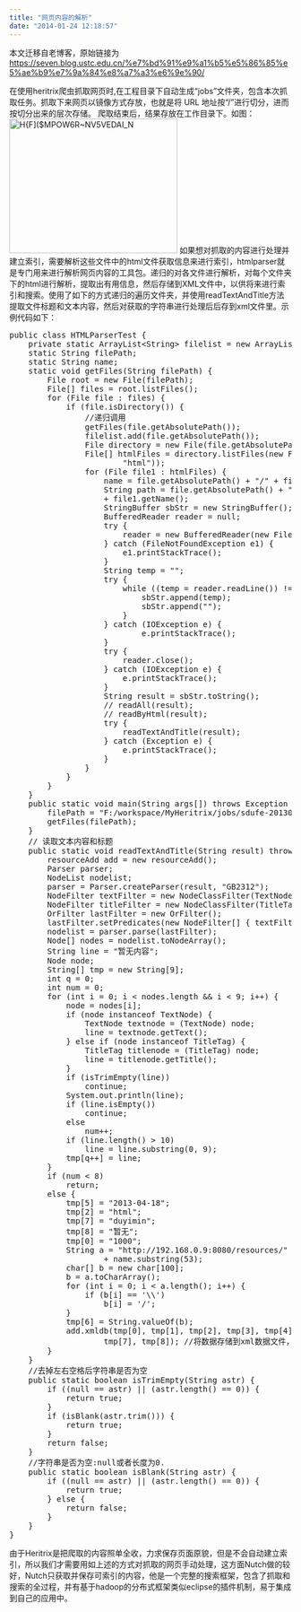 ```yaml
---
title: "网页内容的解析"
date: "2014-01-24 12:18:57"
---
```


本文迁移自老博客，原始链接为 <https://seven.blog.ustc.edu.cn/%e7%bd%91%e9%a1%b5%e5%86%85%e5%ae%b9%e7%9a%84%e8%a7%a3%e6%9e%90/>

在使用heritrix爬虫抓取网页时,在工程目录下自动生成“jobs”文件夹，包含本次抓取任务。抓取下来网页以镜像方式存放，也就是将 URL 地址按“/”进行切分，进而按切分出来的层次存储。 爬取结束后，结果存放在工作目录下。如图：
<a href="https://seven.blog.ustc.edu.cn/wp-content/uploads/2014/01/HFMPOW6RNV5VEDAI_N.jpg"><img src="https://seven.blog.ustc.edu.cn/wp-content/uploads/2014/01/HFMPOW6RNV5VEDAI_N-300x240.jpg" alt="H{F]($MPOW6R~NV5VEDAI_N" width="300" height="240" class="alignnone size-medium wp-image-66" /></a>
如果想对抓取的内容进行处理并建立索引，需要解析这些文件中的html文件获取信息来进行索引，htmlparser就是专门用来进行解析网页内容的工具包。递归的对各文件进行解析，对每个文件夹下的html进行解析，提取出有用信息，然后存储到XML文件中，以供将来进行索引和搜索。使用了如下的方式递归的遍历文件夹，并使用readTextAndTitle方法提取文件标题和文本内容，然后对获取的字符串进行处理后后存到xml文件里。示例代码如下：
<pre class="brush:[java]">
public class HTMLParserTest {
	private static ArrayList&lt;String&gt; filelist = new ArrayList&lt;String&gt;();
	static String filePath;
	static String name;
	static void getFiles(String filePath) {
		File root = new File(filePath);
		File[] files = root.listFiles();
		for (File file : files) {
			if (file.isDirectory()) {
				//递归调用
				getFiles(file.getAbsolutePath());
				filelist.add(file.getAbsolutePath());
				File directory = new File(file.getAbsolutePath());
				File[] htmlFiles = directory.listFiles(new FileNameSelector(
						"html"));
				for (File file1 : htmlFiles) {
					name = file.getAbsolutePath() + "/" + file1.getName();
					String path = file.getAbsolutePath() + "/"
					+ file1.getName();
					StringBuffer sbStr = new StringBuffer();
					BufferedReader reader = null;
					try {
						reader = new BufferedReader(new FileReader(new File(path)));
					} catch (FileNotFoundException e1) {
						e1.printStackTrace();
					}
					String temp = "";
					try {
						while ((temp = reader.readLine()) != null) {
							sbStr.append(temp);
							sbStr.append("");
						}
					} catch (IOException e) {
		 			        e.printStackTrace();
					}
					try {
						reader.close();
					} catch (IOException e) {
						e.printStackTrace();
					}
					String result = sbStr.toString();
					// readAll(result);
					// readByHtml(result);
					try {
						readTextAndTitle(result);
					} catch (Exception e) {
						e.printStackTrace();
					}
				}
			}
		}
	}
	public static void main(String args[]) throws Exception {
		filePath = "F:/workspace/MyHeritrix/jobs/sdufe-20130414121132012/mirror";
		getFiles(filePath);
	}
	// 读取文本内容和标题
	public static void readTextAndTitle(String result) throws Exception {
		resourceAdd add = new resourceAdd();
		Parser parser;
		NodeList nodelist;
		parser = Parser.createParser(result, "GB2312");
		NodeFilter textFilter = new NodeClassFilter(TextNode.class);
		NodeFilter titleFilter = new NodeClassFilter(TitleTag.class);
		OrFilter lastFilter = new OrFilter();
		lastFilter.setPredicates(new NodeFilter[] { textFilter, titleFilter });
		nodelist = parser.parse(lastFilter);
		Node[] nodes = nodelist.toNodeArray();
		String line = "暂无内容";
		Node node;
		String[] tmp = new String[9];
		int q = 0;
		int num = 0;
		for (int i = 0; i < nodes.length && i < 9; i++) {
			node = nodes[i];
			if (node instanceof TextNode) {
				TextNode textnode = (TextNode) node;
				line = textnode.getText();
			} else if (node instanceof TitleTag) {
				TitleTag titlenode = (TitleTag) node;
				line = titlenode.getTitle();
			}
			if (isTrimEmpty(line))
				continue;
			System.out.println(line);
			if (line.isEmpty())
				continue;
			else
				num++;
			if (line.length() > 10)
				line = line.substring(0, 9);
			tmp[q++] = line;
		}
		if (num < 8)
			return;
		else {
			tmp[5] = "2013-04-18";
			tmp[2] = "html";
			tmp[7] = "duyimin";
			tmp[8] = "暂无";
			tmp[0] = "1000";
			String a = "http://192.168.0.9:8080/resources/"
					+ name.substring(53);
			char[] b = new char[100];
			b = a.toCharArray();
			for (int i = 0; i < a.length(); i++) {
				if (b[i] == '\\')
					b[i] = '/';
			}
			tmp[6] = String.valueOf(b);
			add.xmldb(tmp[0], tmp[1], tmp[2], tmp[3], tmp[4], tmp[5], tmp[6],
					tmp[7], tmp[8]); //将数据存储到xml数据文件，供以后索引使用
		}
	}
	//去掉左右空格后字符串是否为空
	public static boolean isTrimEmpty(String astr) {
		if ((null == astr) || (astr.length() == 0)) {
			return true;
		}
		if (isBlank(astr.trim())) {
			return true;
		}
		return false;
	}
	//字符串是否为空:null或者长度为0.
	public static boolean isBlank(String astr) {
		if ((null == astr) || (astr.length() == 0)) {
			return true;
		} else {
			return false;
		}
	}
}</pre>
由于Heritrix是把爬取的内容照单全收，力求保存页面原貌，但是不会自动建立索引，所以我们才需要用如上述的方式对抓取的网页手动处理，这方面Nutch做的较好，Nutch只获取并保存可索引的内容，他是一个完整的搜索框架，包含了抓取和搜索的全过程，并有基于hadoop的分布式框架类似eclipse的插件机制，易于集成到自己的应用中。 
